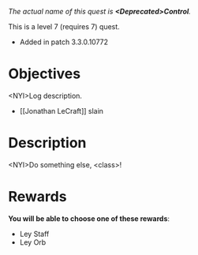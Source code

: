 _The actual name of this quest is **&lt;Deprecated>Control**._

This is a level 7 (requires 7) quest.

- Added in patch 3.3.0.10772

# Objectives

&lt;NYI>Log description.
- [[Jonathan LeCraft]] slain

# Description
&lt;NYI>Do something else, &lt;class>!

# Rewards

**You will be able to choose one of these rewards**:
- Ley Staff
- Ley Orb